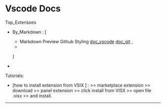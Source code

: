 # Vscode Docs

Top_Extensoes
- By_Markdown : [ 
  - Markdown Preview Github Styling 
  [doc_vscode](https://code.visualstudio.com/Docs/languages/markdown#_markdown-preview)
  [doc_git](https://github.com/mjbvz/vscode-github-markdown-preview-style) , 
  -

  ]
- 

Tutorials:
- [how to install extension from VSIX ] : >> marketplace extension >> download >>
panel extension >> click install from  VISX >> open file .visx >> and install.


---

